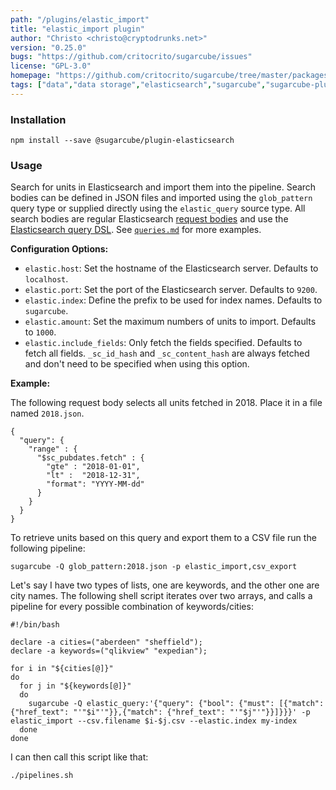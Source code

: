 ```yaml
---
path: "/plugins/elastic_import"
title: "elastic_import plugin"
author: "Christo <christo@cryptodrunks.net>"
version: "0.25.0"
bugs: "https://github.com/critocrito/sugarcube/issues"
license: "GPL-3.0"
homepage: "https://github.com/critocrito/sugarcube/tree/master/packages/plugin-elasticsearch#readme"
tags: ["data","data storage","elasticsearch","sugarcube","sugarcube-plugin","transformation"]
---
```


### Installation

    npm install --save @sugarcube/plugin-elasticsearch


### Usage

Search for units in Elasticsearch and import them into the pipeline. Search
bodies can be defined in JSON files and imported using the `glob_pattern`
query type or supplied directly using the `elastic_query` source type. All
search bodies are regular Elasticsearch [request
bodies](https://www.elastic.co/guide/en/elasticsearch/reference/6.2/search-request-body.html)
and use the [Elasticsearch query
DSL](https://www.elastic.co/guide/en/elasticsearch/reference/6.2/query-dsl.html). See
[`queries.md`](./queries.md) for more examples.

**Configuration Options:**

-   `elastic.host`: Set the hostname of the Elasticsearch server. Defaults to
    `localhost`.
-   `elastic.port`: Set the port of the Elasticsearch server. Defaults to
    `9200`.
-   `elastic.index`: Define the prefix to be used for index names. Defaults to
    `sugarcube`.
-   `elastic.amount`: Set the maximum numbers of units to import. Defaults to
    `1000`.
-   `elastic.include_fields`: Only fetch the fields specified. Defaults to fetch
    all fields. `_sc_id_hash` and `_sc_content_hash` are always fetched and
    don't need to be specified when using this option.

**Example:**

The following request body selects all units fetched in 2018. Place it in a
file named `2018.json`.

    {
      "query": {
        "range" : {
          "$sc_pubdates.fetch" : {
            "gte" : "2018-01-01",
            "lt" :  "2018-12-31",
            "format": "YYYY-MM-dd"
          }
        }
      }
    }

To retrieve units based on this query and export them to a CSV file run the
following pipeline:

    sugarcube -Q glob_pattern:2018.json -p elastic_import,csv_export

Let's say I have two types of lists, one are keywords, and the other one are
city names. The following shell script iterates over two arrays, and calls a
pipeline for every possible combination of keywords/cities:

    #!/bin/bash

    declare -a cities=("aberdeen" "sheffield");
    declare -a keywords=("qlikview" "expedian");

    for i in "${cities[@]}"
    do
      for j in "${keywords[@]}"
      do
        sugarcube -Q elastic_query:'{"query": {"bool": {"must": [{"match": {"href_text": "'"$i"'"}},{"match": {"href_text": "'"$j"'"}}]}}}' -p elastic_import --csv.filename $i-$j.csv --elastic.index my-index
      done
    done

I can then call this script like that:

    ./pipelines.sh
